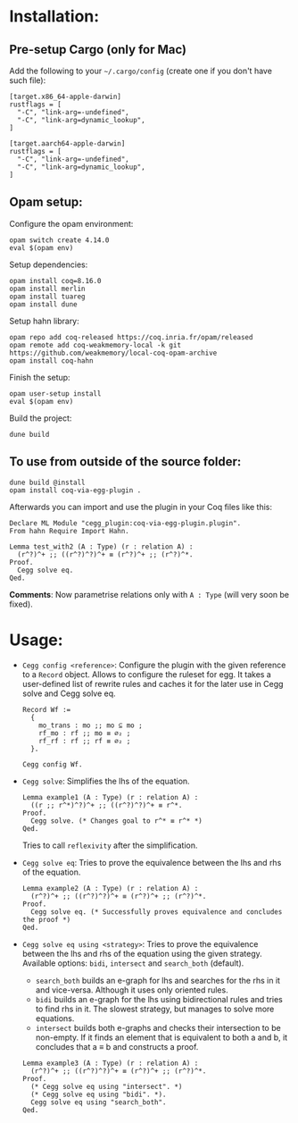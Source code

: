 # Installation: 

## Pre-setup Cargo (only for Mac)
Add the following to your `~/.cargo/config` (create one if you don't have such file):
```console 
[target.x86_64-apple-darwin]
rustflags = [
  "-C", "link-arg=-undefined",
  "-C", "link-arg=dynamic_lookup",
]

[target.aarch64-apple-darwin]
rustflags = [
  "-C", "link-arg=-undefined",
  "-C", "link-arg=dynamic_lookup",
]
```

## Opam setup: 
Configure the opam environment:
```console
opam switch create 4.14.0 
eval $(opam env)
```

Setup dependencies:
```console
opam install coq=8.16.0
opam install merlin
opam install tuareg
opam install dune
```

Setup hahn library:
```console
opam repo add coq-released https://coq.inria.fr/opam/released
opam remote add coq-weakmemory-local -k git https://github.com/weakmemory/local-coq-opam-archive
opam install coq-hahn
```

Finish the setup:
```console
opam user-setup install
eval $(opam env)
```

Build the project:
```console
dune build
```

## To use from outside of the source folder: 
```console
dune build @install
opam install coq-via-egg-plugin .
```

Afterwards you can import and use the plugin in your Coq files like this: 
```coq
Declare ML Module "cegg_plugin:coq-via-egg-plugin.plugin".
From hahn Require Import Hahn.

Lemma test_with2 (A : Type) (r : relation A) : 
  (r^?)^+ ;; ((r^?)^?)^+ ≡ (r^?)^+ ;; (r^?)^*.
Proof.
  Cegg solve eq. 
Qed.
```

**Comments**: Now parametrise relations only with `A : Type` (will very soon be fixed). 

# Usage: 
* `Cegg config <reference>`: Configure the plugin with the given reference to a `Record` object. Allows to configure the ruleset for egg. It takes a user-defined list of rewrite rules and caches it for the later use in Cegg solve and Cegg solve eq.

  ```coq
  Record Wf :=
    { 
      mo_trans : mo ;; mo ⊆ mo ; 
      rf_mo : rf ;; mo ≡ ∅₂ ;
      rf_rf : rf ;; rf ≡ ∅₂ ;
    }.

  Cegg config Wf.
  ```
* `Cegg solve`: Simplifies the lhs of the equation.

  ```coq
  Lemma example1 (A : Type) (r : relation A) : 
    ((r ;; r^*)^?)^+ ;; ((r^?)^?)^+ ≡ r^*.
  Proof.
    Cegg solve. (* Changes goal to r^* ≡ r^* *)
  Qed.
  ```

  Tries to call `reflexivity` after the simplification.

* `Cegg solve eq`: Tries to prove the equivalence between the lhs and rhs of the equation.

  ```coq
  Lemma example2 (A : Type) (r : relation A) : 
    (r^?)^+ ;; ((r^?)^?)^+ ≡ (r^?)^+ ;; (r^?)^*.
  Proof.
    Cegg solve eq. (* Successfully proves equivalence and concludes the proof *)
  Qed.
  ```
* `Cegg solve eq using <strategy>`: Tries to prove the equivalence between the lhs and rhs of the equation using the given strategy. Available options: `bidi`, `intersect` and `search_both` (default). 
  - `search_both` builds an e-graph for lhs and searches for the rhs in it and vice-versa. Although it uses only oriented rules.
  - `bidi` builds an e-graph for the lhs using bidirectional rules and tries to find rhs in it. The slowest strategy, but manages to solve more equations.
  - `intersect` builds both e-graphs and checks their intersection to be non-empty. If it finds an element that is equivalent to both a and b, it concludes that a ≡ b and constructs a proof.

  ```coq
  Lemma example3 (A : Type) (r : relation A) : 
    (r^?)^+ ;; ((r^?)^?)^+ ≡ (r^?)^+ ;; (r^?)^*.
  Proof.
    (* Cegg solve eq using "intersect". *)
    (* Cegg solve eq using "bidi". *).
    Cegg solve eq using "search_both".
  Qed.
  ```
